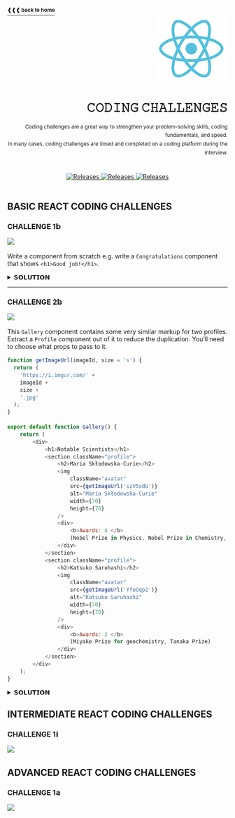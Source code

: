 <a name="top"></a>

<a href="https://github.com/LisKorzun/react---technical-assignments/tree/main#readme-top">
    <sup><b>❰❰❰ back to home</b></sup>
</a>

<div align="right">
    <a href="https://react.dev/">
        <img alt="react logo" src="/extra-materials/images/react-logo.png" height="150"/>
    </a>
    <h1>𝙲𝙾𝙳𝙸𝙽𝙶 𝙲𝙷𝙰𝙻𝙻𝙴𝙽𝙶𝙴𝚂</h1>
    <sup>Coding challenges are a great way to strengthen your problem-solving skills, coding fundamentals, and speed.<br />
    In many cases, coding challenges are timed and completed on a coding platform during the interview.</sup>
</div>
<br />
<br />
<div align="center">
    <a href="#basic-react-coding-challenges">
        <img alt="Releases" src="https://img.shields.io/badge/BASIC%20CHALLENGES-1-white?&logo=codeforces&logoColor=white&labelColor=DB6BAD&style=for-the-badge" />
    </a>
    <a href="#intermediate-react-coding-challenges">
        <img alt="Releases" src="https://img.shields.io/badge/INTERMEDIATE%20CHALLENGES-0-white?&logo=codeforces&logoColor=white&labelColor=6B75DB&style=for-the-badge" />
    </a>
    <a href="#advanced-react-coding-challenges">
        <img alt="Releases" src="https://img.shields.io/badge/ADVANCED%20CHALLENGES-0-white?&logo=codeforces&logoColor=white&labelColor=44AC99&style=for-the-badge" />
    </a>
</div>
<br />

## BASIC REACT CODING CHALLENGES
### CHALLENGE 1𝕓
![][Basic]

Write a component from scratch e.g. write a `Congratulations` component that shows `<h1>Good job!</h1>`.

<details><summary>𝗦𝗢𝗟𝗨𝗧𝗜𝗢𝗡</summary>

```js
export default function Congratulations() {
  return (
    <h1>Good job!</h1>
  );
}
```

<div align="right"><a href="/coding-challenges/basic/challenge-001/src/App.jsx"><sup><b>See solution</b></sup></a></div>
</details>

---
### CHALLENGE 2𝕓
![][Basic]

This `Gallery` component contains some very similar markup for two profiles. 
Extract a `Profile` component out of it to reduce the duplication. You’ll need to choose what props to pass to it.

```js
function getImageUrl(imageId, size = 's') {
  return (
    'https://i.imgur.com/' +
    imageId +
    size +
    '.jpg'
  );
}

export default function Gallery() {
    return (
        <div>
            <h1>Notable Scientists</h1>
            <section className="profile">
                <h2>Maria Skłodowska-Curie</h2>
                <img
                    className="avatar"
                    src={getImageUrl('szV5sdG')}
                    alt="Maria Skłodowska-Curie"
                    width={70}
                    height={70}
                />
                <div>
                    <b>Awards: 4 </b>
                    (Nobel Prize in Physics, Nobel Prize in Chemistry, Davy Medal, Matteucci Medal)
                </div>
            </section>
            <section className="profile">
                <h2>Katsuko Saruhashi</h2>
                <img
                    className="avatar"
                    src={getImageUrl('YfeOqp2')}
                    alt="Katsuko Saruhashi"
                    width={70}
                    height={70}
                />
                <div>
                    <b>Awards: 2 </b>
                    (Miyake Prize for geochemistry, Tanaka Prize)
                </div>
            </section>
        </div>
    );
}

```

<details><summary>𝗦𝗢𝗟𝗨𝗧𝗜𝗢𝗡</summary>

```js
function Profile({ imageId, name, awards = [], imageSize = 70 }) {
    return (
        <section className="profile">
            <h2>{name}</h2>
            <img
                className="avatar"
                src={getImageUrl(imageId)}
                alt={name}
                width={imageSize}
                height={imageSize}
            />
            <div>
                <b>Awards: {awards.length} </b>({awards.join(', ')})
            </div>
        </section>
    )
}

export default function Gallery() {
    return (
        <div>
            <h1>Notable Scientists</h1>
            <Profile
                imageId="szV5sdG"
                name="Maria Skłodowska-Curie"
                awards={[
                    'Nobel Prize in Physics',
                    'Nobel Prize in Chemistry',
                    'Davy Medal',
                    'Matteucci Medal',
                ]}
            />
            <Profile
                imageId="YfeOqp2"
                name="Katsuko Saruhashi"
                awards={['Miyake Prize for geochemistry', 'Tanaka Prize']}
            />
        </div>
    )
}

```

<div align="right"><a href="/coding-challenges/basic/challenge-002/src/App.jsx"><sup><b>See solution</b></sup></a></div>
</details>

## INTERMEDIATE REACT CODING CHALLENGES
### CHALLENGE 1𝕚
![][Intermediate]


## ADVANCED REACT CODING CHALLENGES
### CHALLENGE 1𝕒
![][Advanced]




<!-- LEVELS LABELS -->
[Basic]: https://img.shields.io/badge/BASIC-DB6BAD?&logo=codeforces&logoColor=white&labelColor=DB6BAD
[Advanced]: https://img.shields.io/badge/ADVANCED-44AC99?&logo=codeforces&logoColor=white&labelColor=44AC99
[Intermediate]: https://img.shields.io/badge/INTERMEDIATE-6B75DB?&logo=codeforces&logoColor=white&labelColor=6B75DB
